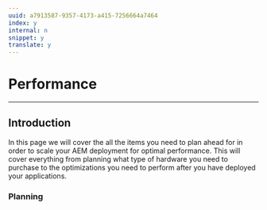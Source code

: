 ```yaml
---
uuid: a7913587-9357-4173-a415-7256664a7464
index: y
internal: n
snippet: y
translate: y
---
```


# Performance

---

## Introduction
In this page we will cover the all the items you need to plan ahead for in order to scale your AEM deployment for optimal performance. This will cover everything from planning what type of hardware you need to purchase to the optimizations you need to perform after you have deployed your applications.

### Planning
